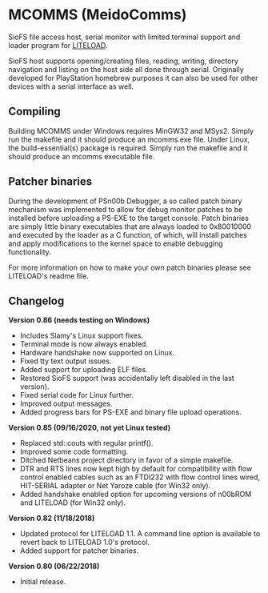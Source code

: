 # MCOMMS (MeidoComms)
SioFS file access host, serial monitor with limited terminal support and loader
program for [LITELOAD](https://github.com/Lameguy64/liteload).

SioFS host supports opening/creating files, reading, writing, directory
navigation and listing on the host side all done through serial. Originally
developed for PlayStation homebrew purposes it can also be used for other
devices with a serial interface as well.

## Compiling
Building MCOMMS under Windows requires MinGW32 and MSys2. Simply run the
makefile and it should produce an mcomms.exe file. Under Linux, the
build-essential(s) package is required. Simply run the makefile and
it should produce an mcomms executable file.

## Patcher binaries
During the development of PSn00b Debugger, a so called patch binary mechanism
was implemented to allow for debug monitor patches to be installed before
uploading a PS-EXE to the target console. Patch binaries are simply little
binary executables that are always loaded to 0x80010000 and executed by the
loader as a C function, of which, will install patches and apply modifications
to the kernel space to enable debugging functionality.

For more information on how to make your own patch binaries please see
LITELOAD's readme file.

## Changelog
**Version 0.86 (needs testing on Windows)**
* Includes Slamy's Linux support fixes.
* Terminal mode is now always enabled.
* Hardware handshake now supported on Linux.
* Fixed tty text output issues.
* Added support for uploading ELF files.
* Restored SioFS support (was accidentally left disabled in the last version).
* Fixed serial code for Linux further.
* Improved output messages.
* Added progress bars for PS-EXE and binary file upload operations.

**Version 0.85 (09/16/2020, not yet Linux tested)**
* Replaced std::couts with regular printf().
* Improved some code formatting.
* Ditched Netbeans project directory in favor of a simple makefile.
* DTR and RTS lines now kept high by default for compatibility with flow
  control enabled cables such as an FTDI232 with flow control lines wired,
  HIT-SERIAL adapter or Net Yaroze cable (for Win32 only).
* Added handshake enabled option for upcoming versions of n00bROM and
  LITELOAD (for Win32 only).

**Version 0.82 (11/18/2018)**
* Updated protocol for LITELOAD 1.1. A command line option is available to revert back to LITELOAD 1.0's protocol.
* Added support for patcher binaries.

**Version 0.80 (06/22/2018)**
* Initial release.
